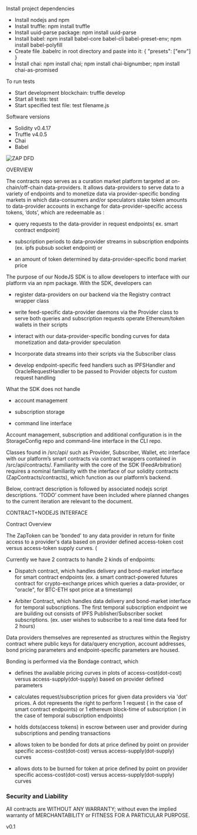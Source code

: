 Install project dependencies
 - Install nodejs and npm
 - Install truffle: npm install truffle
 - Install uuid-parse package: npm install uuid-parse
 - Install babel: npm install babel-core babel-cli babel-preset-env; npm install babel-polyfill
 - Create file .babelrc in root directory and paste into it: { "presets": ["env"] }
 - Install chai: npm install chai; npm install chai-bignumber; npm install chai-as-promised

To run tests
 - Start development blockchain: truffle develop
 - Start all tests: test
 - Start specified test file: test filename.js

Software versions
 - Solidity v0.4.17
 - Truffle v4.0.5
 - Chai
 - Babel
 
![ZAP DFD](https://github.com/zapproject/FeedArbitration/blob/master/dataflow.png)



OVERVIEW

  The contracts repo serves as a curation market platform targeted at on-chain/off-chain data-providers. It allows data-providers to serve data to a variety of endpoints and to monetize data via provider-specific bonding markets in which data-consumers and/or speculators stake token amounts to data-provider accounts in exchange for data-provider-specific access tokens, ‘dots’, which are redeemable as :

 - query requests to the data-provider in request endpoints( ex. smart contract endpoint)

 - subscription periods to data-provider streams in subscription endpoints (ex. ipfs pubsub socket endpoint) or 

 - an amount of token determined by data-provider-specific bond market price

  The purpose of our NodeJS SDK is to allow developers to interface with our platform via an npm package. With the SDK, developers can

 - register data-providers on our backend via the Registry contract wrapper class

 - write feed-specific data-provider daemons via the Provider class to serve both queries and subscription requests
operate Ethereum/token wallets in their scripts

 - interact with our data-provider-specific bonding curves for data monetization and data-provider speculation 

 - Incorporate data streams into their scripts via the Subscriber class

 - develop endpoint-specific feed handlers such as IPFSHandler and OracleRequestHandler to be passed to Provider objects for custom request handling

What the SDK does not handle

 - account management

 - subscription storage

 - command line interface

Account management, subscription and additional configuration is in the StorageConfig repo and command-line interface in the CLI repo.

  Classes found in /src/api/ such as Provider, Subscriber, Wallet, etc interface with our platform’s smart contracts via contract wrappers contained in /src/api/contracts/. Familiarity with the core of the SDK (FeedArbitration) requires a nominal familiarity with the interface of our solidity contracts (ZapContracts/contracts), which function as our platform’s backend. 

  Below, contract description is followed by associated nodejs script descriptions. ‘TODO’ comment have been included where planned changes to the current iteration are relevant to the document.


CONTRACT+NODEJS INTERFACE

Contract Overview

  The ZapToken can be 'bonded' to any data provider in return for finite access to a provider's data based on provider defined access-token cost versus access-token supply curves. (

Currently we have 2 contracts to handle 2 kinds of endpoints:


 - Dispatch contract, which handles delivery and bond-market interface for smart contract endpoints (ex. a smart contract-powered futures contract for crypto-exchange prices which queries a data-provider, or "oracle", for BTC-ETH spot price at a timestamp)


 - Arbiter Contract, which handles data delivery and bond-market interface for temporal subscriptions. The first temporal subscription endpoint we are building out consists of IPFS Publisher/Subscriber socket subscriptions. (ex. user wishes to subscribe to a real time data feed for 2 hours)

Data providers themselves are represented as structures within the Registry contract where public keys for data/query encryption, account addresses, bond pricing parameters and endpoint-specific parameters are housed.

Bonding is performed via the Bondage contract, which 

 - defines the available pricing curves in plots of access-cost(dot-cost) versus access-supply(dot-supply) based on provider defined parameters

 - calculates request/subscription prices for given data providers via 'dot' prices. A dot represents the right to perform 1 request ( in the case of smart contract endpoints) or 1 ethereum block-time of subscription ( in the case of temporal subscription endpoints) 

 - holds dots(access tokens) in escrow between user and provider during subscriptions and pending transactions

 - allows token to be bonded for dots at price defined by point on provider specific access-cost(dot-cost) versus access-supply(dot-supply) curves

 - allows dots to be burned for token at price defined by point on provider specific access-cost(dot-cost) versus access-supply(dot-supply) curves



### Security and Liability

All contracts are WITHOUT ANY WARRANTY; without even the implied warranty of MERCHANTABILITY or FITNESS FOR A PARTICULAR PURPOSE.

v0.1
